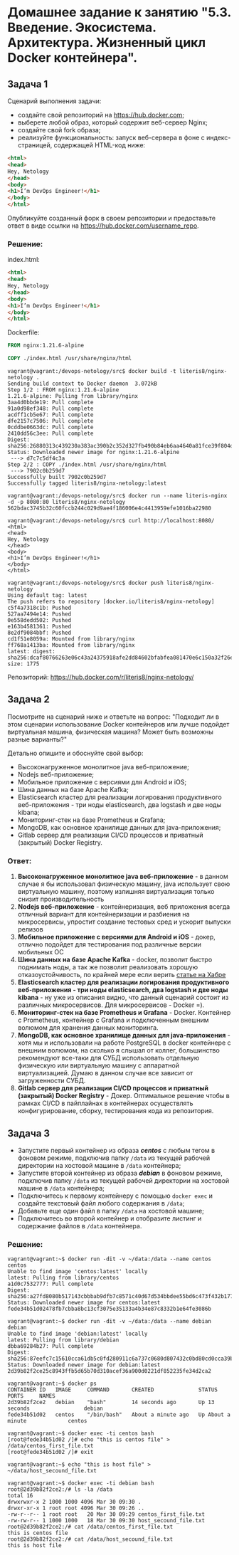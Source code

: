 # Домашнее задание к занятию "5.3. Введение. Экосистема. Архитектура. Жизненный цикл Docker контейнера".

## Задача 1
Сценарий выполнения задачи:
* создайте свой репозиторий на <https://hub.docker.com>;
* выберете любой образ, который содержит веб-сервер Nginx;
* создайте свой fork образа;
* реализуйте функциональность: запуск веб-сервера в фоне с индекс-страницей, содержащей HTML-код ниже:
```html
<html>
<head>
Hey, Netology
</head>
<body>
<h1>I’m DevOps Engineer!</h1>
</body>
</html>
```
Опубликуйте созданный форк в своем репозитории и предоставьте ответ в виде ссылки на 
<https://hub.docker.com/username_repo>.

### Решение:
index.html:
```html
<html>
<head>
Hey, Netology
</head>
<body>
<h1>I’m DevOps Engineer!</h1>
</body>
</html>

```
Dockerfile:
```dockerfile
FROM nginx:1.21.6-alpine

COPY ./index.html /usr/share/nginx/html
```
```shell
vagrant@vagrant:/devops-netology/src$ docker build -t literis8/nginx-netology .
Sending build context to Docker daemon  3.072kB
Step 1/2 : FROM nginx:1.21.6-alpine
1.21.6-alpine: Pulling from library/nginx
3aa4d0bbde19: Pull complete
91a0d98ef348: Pull complete
acdff1cb5e67: Pull complete
dfe2157c7506: Pull complete
0cddbe0663dc: Pull complete
2410dd56c3ee: Pull complete
Digest: sha256:26880313c439230a383ac390b2c352d327fb490b84eb6aa4640a81fce39f804d
Status: Downloaded newer image for nginx:1.21.6-alpine
 ---> d7c7c5df4c3a
Step 2/2 : COPY ./index.html /usr/share/nginx/html
 ---> 7902c0b259d7
Successfully built 7902c0b259d7
Successfully tagged literis8/nginx-netology:latest

vagrant@vagrant:/devops-netology/src$ docker run --name literis-nginx -d -p 8080:80 literis8/nginx-netology
562bdac3745b32c60fccb244c029d9ae4f186006e4c4413959efe1016ba22980

vagrant@vagrant:/devops-netology/src$ curl http://localhost:8080/
<html>
<head>
Hey, Netology
</head>
<body>
<h1>I’m DevOps Engineer!</h1>
</body>
</html>

vagrant@vagrant:/devops-netology/src$ docker push literis8/nginx-netology
Using default tag: latest
The push refers to repository [docker.io/literis8/nginx-netology]
c5f4a7318c1b: Pushed
527aa7494e14: Pushed
0e558dedd502: Pushed
e163b4581361: Pushed
8e2df9084bbf: Pushed
cd1f51e8059a: Mounted from library/nginx
ff768a1413ba: Mounted from library/nginx
latest: digest: sha256:dcaf80766263e06c43a24375918afe2dd84602bfabfea081470e6c150a32f26e size: 1775

```

Репозиторий: <https://hub.docker.com/r/literis8/nginx-netology/>

## Задача 2
Посмотрите на сценарий ниже и ответьте на вопрос: "Подходит ли в этом сценарии использование Docker контейнеров или 
лучше подойдет виртуальная машина, физическая машина? Может быть возможны разные варианты?"

Детально опишите и обоснуйте свой выбор:
* Высоконагруженное монолитное java веб-приложение;
* Nodejs веб-приложение;
* Мобильное приложение c версиями для Android и iOS;
* Шина данных на базе Apache Kafka;
* Elasticsearch кластер для реализации логирования продуктивного веб-приложения - три ноды elasticsearch, два logstash
и две ноды kibana;
* Мониторинг-стек на базе Prometheus и Grafana;
* MongoDB, как основное хранилище данных для java-приложения;
* Gitlab сервер для реализации CI/CD процессов и приватный (закрытый) Docker Registry.

### Ответ:
1. **Высоконагруженное монолитное java веб-приложение** - в данном случае я бы использовал физическую машину, java 
использует свою виртуальную машину, поэтому излишняя виртуализация только снизит производительность
2. **Nodejs веб-приложение** - контейнеризация, веб приложения всегда отличный вариант для контейнеризации и разбиения
на микросервисы, упростит создание тестовых сред и ускорит выпуски релизов
3. **Мобильное приложение c версиями для Android и iOS** - докер, отлично подойдет для тестирования под различные версии
мобильных ОС
4. **Шина данных на базе Apache Kafka** - docker, позволит быстро поднимать ноды, а так же позволит реализовать хорошую
отказоустойчивость, по крайней мере если верить 
[статье на Хабре](https://dotsandbrackets.com/highly-available-kafka-cluster-docker-ru/)
5. **Elasticsearch кластер для реализации логирования продуктивного веб-приложения - три ноды elasticsearch, два 
logstash и две ноды kibana** - ну уже из описания видно, что данный сценарий состоит из различных микросервисов. Для
микросервисов - Docker =).
6. **Мониторинг-стек на базе Prometheus и Grafana** - Docker. Контейнер с Prometheus, контейнер с Grafana и подключенным
внешним волюмом для хранения данных мониторинга.
7. **MongoDB, как основное хранилище данных для java-приложения** - хотя мы и использовали на работе PostgreSQL в docker
контейнере с внешним волюмом, на сколько я слышал от коллег, большинство рекомендуют все-таки для СУБД использовать 
отдельную физическую или виртуальную машину с аппаратной виртуализацией. Думаю в данном случае все зависит от
загруженности СУБД.
8. **Gitlab сервер для реализации CI/CD процессов и приватный (закрытый) Docker Registry** - Докер. Оптимальное решение
чтобы в рамках CI/CD в пайплайнах в контейнерах осуществлять конфигурирование, сборку, тестирования кода из репозитория.

## Задача 3
* Запустите первый контейнер из образа _**centos**_ c любым тегом в фоновом режиме, подключив папку `/data` из текущей 
рабочей директории на хостовой машине в `/data` контейнера;
* Запустите второй контейнер из образа **_debian_** в фоновом режиме, подключив папку `/data` из текущей рабочей 
директории на хостовой машине в `/data` контейнера;
* Подключитесь к первому контейнеру с помощью `docker exec` и создайте текстовый файл любого содержания в `/data`;
* Добавьте еще один файл в папку `/data` на хостовой машине;
* Подключитесь во второй контейнер и отобразите листинг и содержание файлов в `/data` контейнера.

### Решение:
```shell
vagrant@vagrant:~$ docker run -dit -v ~/data:/data --name centos centos
Unable to find image 'centos:latest' locally
latest: Pulling from library/centos
a1d0c7532777: Pull complete
Digest: sha256:a27fd8080b517143cbbbab9dfb7c8571c40d67d534bbdee55bd6c473f432b177
Status: Downloaded newer image for centos:latest
fede34b51d02478fb7cbba8bc13cf3075e35133a4b34e87c8332b1e64fe3086b

vagrant@vagrant:~$ docker run -dit -v ~/data:/data --name debian debian
Unable to find image 'debian:latest' locally
latest: Pulling from library/debian
dbba69284b27: Pull complete
Digest: sha256:87eefc7c15610cca61db5c0fd280911c6a737c0680d807432c0bd80cd0cca39b
Status: Downloaded newer image for debian:latest
2d39b82f2ce25c8943ffb5d65b70d310acef36a900d0221df852235fe34d2ca2

vagrant@vagrant:~$ docker ps
CONTAINER ID   IMAGE     COMMAND       CREATED              STATUS              PORTS     NAMES
2d39b82f2ce2   debian    "bash"        14 seconds ago       Up 13 seconds                 debian
fede34b51d02   centos    "/bin/bash"   About a minute ago   Up About a minute             centos

vagrant@vagrant:~$ docker exec -ti centos bash
[root@fede34b51d02 /]# echo "this is centos file" > /data/centos_first_file.txt
[root@fede34b51d02 /]# exit

vagrant@vagrant:~$ echo "this is host file" > ~/data/host_secound_file.txt

vagrant@vagrant:~$ docker exec -ti debian bash
root@2d39b82f2ce2:/# ls -la /data
total 16
drwxrwxr-x 2 1000 1000 4096 Mar 30 09:30 .
drwxr-xr-x 1 root root 4096 Mar 30 09:26 ..
-rw-r--r-- 1 root root   20 Mar 30 09:29 centos_first_file.txt
-rw-rw-r-- 1 1000 1000   18 Mar 30 09:30 host_secound_file.txt
root@2d39b82f2ce2:/# cat /data/centos_first_file.txt                             
this is centos file
root@2d39b82f2ce2:/# cat /data/host_secound_file.txt
this is host file
```